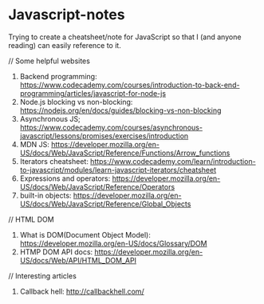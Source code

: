 # Javascript-notes

Trying to create a cheatsheet/note
for JavaScript so that I (and anyone reading) can easily 
reference to it.

// Some helpful websites
1. Backend programming: https://www.codecademy.com/courses/introduction-to-back-end-programming/articles/javascript-for-node-js 
2. Node.js blocking vs non-blocking: https://nodejs.org/en/docs/guides/blocking-vs-non-blocking 
3. Asynchronous JS; https://www.codecademy.com/courses/asynchronous-javascript/lessons/promises/exercises/introduction 
4. MDN JS: https://developer.mozilla.org/en-US/docs/Web/JavaScript/Reference/Functions/Arrow_functions
5. Iterators cheatsheet: https://www.codecademy.com/learn/introduction-to-javascript/modules/learn-javascript-iterators/cheatsheet
6. Expressions and operators: https://developer.mozilla.org/en-US/docs/Web/JavaScript/Reference/Operators
7. built-in objects: https://developer.mozilla.org/en-US/docs/Web/JavaScript/Reference/Global_Objects

// HTML DOM 
1. What is DOM(Document Object Model): https://developer.mozilla.org/en-US/docs/Glossary/DOM
2. HTMP DOM API docs: https://developer.mozilla.org/en-US/docs/Web/API/HTML_DOM_API

// Interesting articles
1. Callback hell: http://callbackhell.com/

